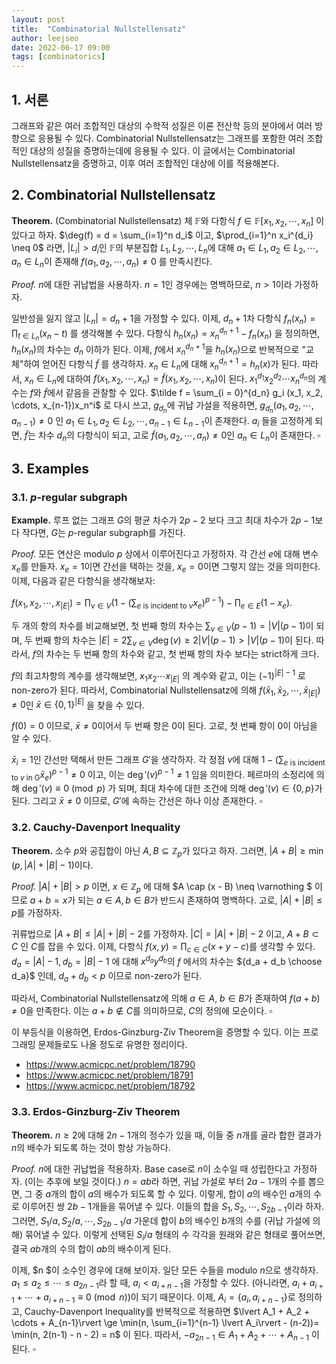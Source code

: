```yaml
---
layout: post
title:  "Combinatorial Nullstellensatz"
author: leejseo
date: 2022-06-17 09:00
tags: [combinatorics]
---
```


## 1. 서론

그래프와 같은 여러 조합적인 대상의 수학적 성질은 이론 전산학 등의 분야에서 여러 방향으로 응용될 수 있다. Combinatorial Nullstellensatz는 그래프를 포함한 여러 조합적인 대상의 성질을 증명하는데에 응용될 수 있다. 이 글에서는 Combinatorial Nullstellensatz을 증명하고, 이후 여러 조합적인 대상에 이를 적용해본다.

## 2. Combinatorial Nullstellensatz

**Theorem.** (Combinatorial Nullstellensatz) 체 $\mathbb{F}$와 다항식 $f \in \mathbb{F}[x_1, x_2, \cdots, x_n]$ 이 있다고 하자. $\deg(f) = d = \sum_{i=1}^n d_i$ 이고, $\prod_{i=1}^n x_i^{d_i} \neq 0$ 라면, $\lvert L_i \rvert > d_i$인 $\mathbb{F}$의 부분집합 $L_1, L_2, \cdots, L_n$에 대해 $a_1 \in L_1, a_2 \in L_2, \cdots, a_n \in L_n$이 존재해 $f(a_1, a_2, \cdots, a_n) \neq 0$ 를 만족시킨다.

*Proof.* $n$에 대한 귀납법을 사용하자. $n = 1$인 경우에는 명백하므로, $n > 1$이라 가정하자.

일반성을 잃지 않고 $\lvert L_n\rvert = d_n + 1$을 가정할 수 있다. 이제, $d_n + 1$차 다항식 $f_n (x_n) = \displaystyle \prod_{t \in L_n} (x_n - t)$ 를 생각해볼 수 있다. 다항식 $h_n(x_n) = x_n^{d_n + 1}-f_n(x_n)$ 을 정의하면, $h_n(x_n)$의 차수는 $d_n$ 이하가 된다. 이제, $f$에서 $x_n^{d_n + 1}$을 $h_n(x_n)$으로 반복적으로 "교체"하여 얻어진 다항식 $\tilde f$ 를 생각하자. $x_n \in L_n$에 대해 $x_n^{d_n + 1} = h_n(x)$가 된다. 따라서, $x_n \in L_n$에 대하여 $f(x_1, x_2, \cdots, x_n) = \tilde f(x_1, x_2, \cdots, x_n)$이 된다. $x_1^{d_1} x_2^{d_2} \cdots x_n^{d_n}$의 계수는 $f$와 $\tilde f$에서 같음을 관찰할 수 있다. $\tilde f = \sum_{i = 0}^{d_n} g_i (x_1, x_2, \cdots, x_{n-1})x_n^i$ 로 다시 쓰고, $g_{d_n}$에 귀납 가설을 적용하면, $g_{d_n} (a_1, a_2, \cdots, a_{n-1}) \neq 0$ 인 $a_1 \in L_1, a_2 \in L_2, \cdots, a_{n-1} \in L_{n-1}$이 존재한다. $a_i$ 들을 고정하게 되면, $\tilde f$는 차수 $d_n$의 다항식이 되고, 고로 $\tilde f(a_1, a_2, \cdots, a_n) \neq 0$인 $a_n \in L_n$이 존재한다. $\square$

## 3. Examples

### 3.1. $p$-regular subgraph

**Example.** 루프 없는 그래프 $G$의 평균 차수가 $2p-2$ 보다 크고 최대 차수가 $2p - 1$보다 작다면, $G$는 $p$-regular subgraph를 가진다.

*Proof.* 모든 연산은 modulo $p$ 상에서 이루어진다고 가정하자. 각 간선 $e$에 대해 변수 $x_e$를 만들자. $x_e = 1$이면 간선을 택하는 것을, $x_e = 0$이면 그렇지 않는 것을 의미한다. 이제, 다음과 같은 다항식을 생각해보자:

$\displaystyle f(x_1, x_2, \cdots, x_{\lvert E \rvert }) = \prod_{v \in V} \left ( 1 - \left( \sum_{e \text{ is incident to }v}x_e \right)^{p-1} \right) - \prod_{e \in E} (1 - x_e).$

두 개의 항의 차수를 비교해보면, 첫 번째 항의 차수는 $\sum_{v \in V} (p-1) = \lvert V\rvert(p-1)$이 되며, 두 번째 항의 차수는 $\lvert E\rvert = 2 \sum_{v \in V} \deg(v) \ge 2\lvert V\rvert (p-1) > \lvert V\rvert (p-1)$이 된다. 따라서, $f$의 차수는 두 번째 항의 차수와 같고, 첫 번째 항의 차수 보다는 strict하게 크다.

$f$의 최고차항의 계수를 생각해보면, $x_1x_2 \cdots x_{\lvert E\rvert}$ 의 계수와 같고, 이는 $(-1)^{\lvert E\rvert -1}$ 로 non-zero가 된다. 따라서, Combinatorial Nullstellensatz에 의해 $f(\bar x_1, \bar x_2, \cdots, \bar x_{\lvert E\rvert }) \neq 0$인 $\bar x \in \{0, 1\}^{\lvert E\rvert }$ 을 찾을 수 있다.

$f(0) = 0$ 이므로, $\bar x \neq 0$이어서 두 번째 항은 0이 된다. 고로, 첫 번째 항이 0이 아님을 알 수 있다.

$\bar x_i = 1$인 간선만 택해서 만든 그래프 $G'$을 생각하자. 각 정점 $v$에 대해 $1 -( \sum_{e \text{ is incident to }v \text{ in G}} \bar x_e )^{p-1} \neq 0$ 이고, 이는 $\deg'(v)^{p-1} \neq 1$ 임을 의미한다. 페르마의 소정리에 의해 $\deg'(v) \equiv 0 \pmod p$ 가 되며, 최대 차수에 대한 조건에 의해 $\deg'(v) \in \{0, p\}$가 된다. 그리고 $\bar x \neq 0$ 이므로, $G'$에 속하는 간선은 하나 이상 존재한다. $\square$

### 3.2. Cauchy-Davenport Inequality

**Theorem.** 소수 $p$와 공집합이 아닌 $A, B \subseteq \mathbb{Z}_p$가 있다고 하자. 그러면, $\lvert A + B\rvert \ge \min(p, \lvert A \rvert + \lvert B\rvert  - 1)$이다.

*Proof.* $\lvert A\rvert + \lvert B \rvert > p$ 이면, $x \in \mathbb{Z}_p$ 에 대해 $A \cap (x - B) \neq \varnothing $ 이므로 $a + b = x$가 되는 $a \in A, b \in B$가 반드시 존재하여 명백하다. 고로, $\lvert A\rvert + \lvert B\rvert  \le p$를 가정하자.

귀류법으로 $\lvert A + B\rvert  \le \lvert A\rvert  + \lvert B\rvert - 2$를 가정하자. $\lvert C\rvert  = \lvert A\rvert  + \lvert B\rvert  - 2$ 이고, $A+B \subset C$ 인 $C$를 잡을 수 있다. 이제, 다항식 $f(x, y) = \prod_{c \in C} (x + y - c)$를 생각할 수 있다. $d_a = \lvert A \rvert  - 1, d_b = \lvert B \rvert - 1$ 에 대해 $x^{d_a} y^{d_b}$의 $f$ 에서의 차수는 ${d_a + d_b \choose d_a}$ 인데, $d_a + d_b < p$ 이므로 non-zero가 된다.

따라서, Combinatorial Nullstellensatz에 의해 $a \in A$, $b \in B$가 존재하여 $f(a+b) \neq 0$을 만족한다. 이는 $a + b \not \in C$를 의미하므로, $C$의 정의에 모순이다. $\square$

이 부등식을 이용하면, Erdos-Ginzburg-Ziv Theorem을 증명할 수 있다. 이는 프로그래밍 문제들로도 나올 정도로 유명한 정리이다.

- https://www.acmicpc.net/problem/18790
- https://www.acmicpc.net/problem/18791
- https://www.acmicpc.net/problem/18792

### 3.3. Erdos-Ginzburg-Ziv Theorem

**Theorem.** $n \ge 2$에 대해 $2n - 1$개의 정수가 있을 때, 이들 중 $n$개를 골라 합한 결과가 $n$의 배수가 되도록 하는 것이 항상 가능하다.

*Proof.* $n$에 대한 귀납법을 적용하자. Base case로 $n$이 소수일 때 성립한다고 가정하자. (이는 추후에 보일 것이다.) $n = ab$라 하면, 귀납 가설로 부터 $2a - 1$개의 수를 뽑으면, 그 중 $a$개의 합이 $a$의 배수가 되도록 할 수 있다. 이렇게, 합이 $a$의 배수인 $a$개의 수로 이루어진 쌍 $2b-1$개들을 묶어낼 수 있다. 이들의 합을 $S_1, S_2, \cdots, S_{2b-1}$이라 하자. 그러면, $S_1/a, S_2/a, \cdots, S_{2b-1}/a$ 가운데 합이 $b$의 배수인 $b$개의 수를 (귀납 가설에 의해) 묶어낼 수 있다. 이렇게 선택된 $S_i/a$ 형태의 수 각각을 원래와 같은 형태로 풀어쓰면, 결국 $ab$개의 수의 합이 $ab$의 배수이게 된다.

이제, $n $이 소수인 경우에 대해 보이자. 일단 모든 수들을 modulo $n$으로 생각하자. $a_1 \le a_2 \le \cdots \le a_{2n-1}$라 할 때, $a_i < a_{i+n-1}$을 가정할 수 있다. (아니라면, $a_i + a_{i+1} + \cdots + a_{i + n - 1} \equiv 0 \pmod n$)이 되기 때문이다. 이제, $A_i = \{a_i, a_{i+n-1}\}$로 정의하고, Cauchy-Davenport Inequality를 반복적으로 적용하면 $\lvert A_1 + A_2 + \cdots + A_{n-1}\rvert \ge \min(n, \sum_{i=1}^{n-1} \lvert A_i\rvert - (n-2))= \min(n, 2(n-1) - n - 2) = n$ 이 된다. 따라서, $-a_{2n - 1} \in A_1 + A_2 + \cdots + A_{n-1}$ 이 된다. $\square$

